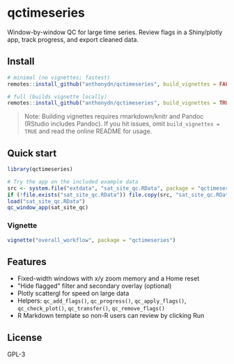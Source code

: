 # qctimeseries

Window-by-window QC for large time series. Review flags in a Shiny/plotly app, track progress, and export cleaned data.

## Install

```r
# minimal (no vignettes; fastest)
remotes::install_github("anthonydn/qctimeseries", build_vignettes = FALSE)

# full (builds vignette locally)
remotes::install_github("anthonydn/qctimeseries", build_vignettes = TRUE)
```

> Note: Building vignettes requires rmarkdown/knitr and Pandoc (RStudio includes Pandoc). If you hit issues, omit `build_vignettes = TRUE` and read the online README for usage.

## Quick start

```r
library(qctimeseries)

# Try the app on the included example data
src <- system.file("extdata", "sat_site_qc.RData", package = "qctimeseries")
if (!file.exists("sat_site_qc.RData")) file.copy(src, "sat_site_qc.RData")
load("sat_site_qc.RData")
qc_window_app(sat_site_qc)
```

### Vignette

```r
vignette("overall_workflow", package = "qctimeseries")
```

## Features

* Fixed-width windows with x/y zoom memory and a Home reset
* "Hide flagged" filter and secondary overlay (optional)
* Plotly scattergl for speed on large data
* Helpers: `qc_add_flags()`, `qc_progress()`, `qc_apply_flags()`, `qc_check_plot()`, `qc_transfer()`, `qc_remove_flags()`
* R Markdown template so non-R users can review by clicking Run

## License

GPL-3
